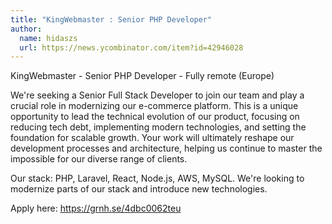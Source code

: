 ```yaml
---
title: "KingWebmaster : Senior PHP Developer"
author:
  name: hidaszs
  url: https://news.ycombinator.com/item?id=42946028
---
```

KingWebmaster - Senior PHP Developer - Fully remote (Europe)

We&#x27;re seeking a Senior Full Stack Developer to join our team and play a crucial role in modernizing our e-commerce platform. This is a unique opportunity to lead the technical evolution of our product, focusing on reducing tech debt, implementing modern technologies, and setting the foundation for scalable growth. Your work will ultimately reshape our development processes and architecture, helping us continue to master the impossible for our diverse range of clients.

Our stack: PHP, Laravel, React, Node.js, AWS, MySQL. We&#x27;re looking to modernize parts of our stack and introduce new technologies.

Apply here: <a href="https:&#x2F;&#x2F;grnh.se&#x2F;4dbc0062teu" rel="nofollow">https:&#x2F;&#x2F;grnh.se&#x2F;4dbc0062teu</a>
<JobApplication />
